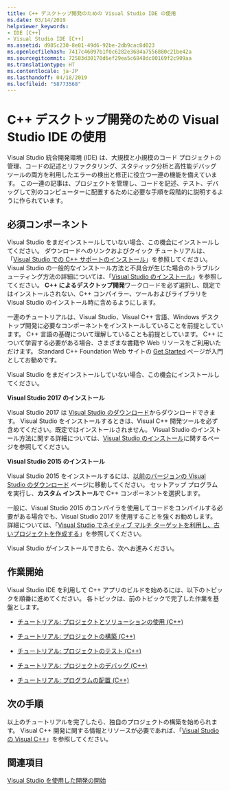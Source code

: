 ```yaml
---
title: C++ デスクトップ開発のための Visual Studio IDE の使用
ms.date: 03/14/2019
helpviewer_keywords:
- IDE [C++]
- Visual Studio IDE [C++]
ms.assetid: d985c230-8e81-49d6-92be-2db9cac8d023
ms.openlocfilehash: 7417c46097b1f0c6282e3684a7556880c21be42a
ms.sourcegitcommit: 72583d30170d6ef29ea5c6848dc00169f2c909aa
ms.translationtype: HT
ms.contentlocale: ja-JP
ms.lasthandoff: 04/18/2019
ms.locfileid: "58773568"
---
```

# <a name="using-the-visual-studio-ide-for-c-desktop-development"></a>C++ デスクトップ開発のための Visual Studio IDE の使用

Visual Studio 統合開発環境 (IDE) は、大規模と小規模のコード プロジェクトの管理、コードの記述とリファクタリング、スタティック分析と高性能デバッグ ツールの両方を利用したエラーの検出と修正に役立つ一連の機能を備えています。 この一連の記事は、プロジェクトを管理し、コードを記述、テスト、デバッグして別のコンピューターに配置するために必要な手順を段階的に説明するように作られています。

## <a name="prerequisites"></a>必須コンポーネント

Visual Studio をまだインストールしていない場合、この機会にインストールしてください。 ダウンロードへのリンクおよびクイック チュートリアルは、「[Visual Studio での C++ サポートのインストール](../build/vscpp-step-0-installation.md)」を参照してください。 Visual Studio の一般的なインストール方法と不具合が生じた場合のトラブルシューティング方法の詳細については、「[Visual Studio のインストール](/visualstudio/install/install-visual-studio)」を参照してください。 **C++ によるデスクトップ開発**ワークロードを必ず選択し、既定ではインストールされない、C++ コンパイラー、ツールおよびライブラリを Visual Studio のインストール時に含めるようにします。

一連のチュートリアルは、Visual Studio、Visual C++ 言語、Windows デスクトップ開発に必要なコンポーネントをインストールしていることを前提としています。 C++ 言語の基礎について理解していることも前提としています。 C++ について学習する必要がある場合、さまざまな書籍や Web リソースをご利用いただけます。 Standard C++ Foundation Web サイトの [Get Started](https://isocpp.org/get-started) ページが入門としてお勧めです。

Visual Studio をまだインストールしていない場合、この機会にインストールしてください。

**Visual Studio 2017 のインストール**

Visual Studio 2017 は [Visual Studio のダウンロード](https://www.visualstudio.com/downloads/download-visual-studio-vs.aspx)からダウンロードできます。 Visual Studio をインストールするときは、Visual C++ 開発ツールを必ず含めてください。既定ではインストールされません。 Visual Studio のインストール方法に関する詳細については、[Visual Studio のインストール](/visualstudio/install/install-visual-studio)に関するページを参照してください。

**Visual Studio 2015 のインストール**

Visual Studio 2015 をインストールするには、[以前のバージョンの Visual Studio のダウンロード](https://www.visualstudio.com/vs/older-downloads/) ページに移動してください。 セットアップ プログラムを実行し、**カスタム インストール**で C++ コンポーネントを選択します。

一般に、Visual Studio 2015 のコンパイラを使用してコードをコンパイルする必要がある場合でも、Visual Studio 2017 を使用することを強くお勧めします。 詳細については、「[Visual Studio でネイティブ マルチ ターゲットを利用し、古いプロジェクトを作成する](../porting/use-native-multi-targeting.md)」を参照してください。

Visual Studio がインストールできたら、次へお進みください。

## <a name="get-started"></a>作業開始

Visual Studio IDE を利用して C++ アプリのビルドを始めるには、以下のトピックを順番に進めてください。 各トピックは、前のトピックで完了した作業を基盤とします。

- [チュートリアル: プロジェクトとソリューションの使用 (C++)](walkthrough-working-with-projects-and-solutions-cpp.md)

- [チュートリアル: プロジェクトの構築 (C++)](walkthrough-building-a-project-cpp.md)

- [チュートリアル: プロジェクトのテスト (C++)](walkthrough-testing-a-project-cpp.md)

- [チュートリアル: プロジェクトのデバッグ (C++)](walkthrough-debugging-a-project-cpp.md)

- [チュートリアル: プログラムの配置 (C++)](walkthrough-deploying-your-program-cpp.md)

## <a name="next-steps"></a>次の手順

以上のチュートリアルを完了したら、独自のプロジェクトの構築を始められます。 Visual C++ 開発に関する情報とリソースが必要であれば、「[Visual Studio の Visual C++](../overview/visual-cpp-in-visual-studio.md)」を参照してください。

## <a name="see-also"></a>関連項目

[Visual Studio を使用した開発の開始](/visualstudio/ide/get-started-developing-with-visual-studio)